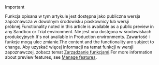 > [!IMPORTANT]
> <span data-ttu-id="0bde6-101">Funkcja opisana w tym artykule jest dostępna jako publiczna wersja zapoznawcza w dowolnym środowisku piaskownicy lub wersji próbnej.</span><span class="sxs-lookup"><span data-stu-id="0bde6-101">Functionality noted in this article is available as a public preview in any Sandbox or Trial environment.</span></span> <span data-ttu-id="0bde6-102">Nie jest ona dostępna w środowiskach produkcyjnych.</span><span class="sxs-lookup"><span data-stu-id="0bde6-102">It's not available in Production environments.</span></span> <span data-ttu-id="0bde6-103">Zawartość i funkcje mogą ulec zmianie.</span><span class="sxs-lookup"><span data-stu-id="0bde6-103">The content and the functionality are subject to change.</span></span> <span data-ttu-id="0bde6-104">Aby uzyskać więcej informacji na temat funkcji w wersji zapoznawczej, zobacz temat [Zarządzanie funkcjami](../hr-admin-manage-features.md).</span><span class="sxs-lookup"><span data-stu-id="0bde6-104">For more information about preview features, see [Manage features](../hr-admin-manage-features.md).</span></span>